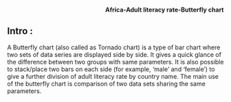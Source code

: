 <h4 align="right">Africa-Adult literacy rate-Butterfly chart</h4>

## Intro :
A Butterfly chart (also called as Tornado chart) is a type of bar chart where two sets of data series are displayed side by side. It gives a quick glance of the difference between two groups with same parameters. It is also possible to stack/place two bars on each side (for example, ‘male’ and ‘female’) to give a further division of adult literacy rate by country name. The main use of the butterfly chart is comparison of two data sets sharing the same parameters.
